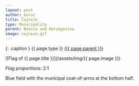 ```yaml
---
layout: post
author: Gurur
title: Čajniče
type: Municipality
parent: Bosnia and Herzegovina
image: cajnice.gif
---
```

{: .caption }
{{ page.type }} ([{{ page.parent }}](/2019/03/30/bosnia-and-herzegovina.html))

![Flag of {{ page.title }}](/assets/img/{{ page.image }})

*Flag proportions*: 2:1

Blue field with the municipal coat-of-arms at the bottom half.